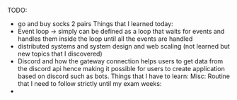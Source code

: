 TODO:
- go and buy socks 2 pairs
Things that I learned today:
- Event loop -> simply can be defined as a loop that waits for events and handles them inside the loop until all the events are handled
- distributed systems and system design and web scaling (not learned but new topics that I discovered)
- Discord and how the gateway connection helps users to get data from the discord api hence making it possible for users to create application based on discord such as bots.
Things that I have to learn:
Misc:
Routine that I need to follow strictly until my exam weeks:
- 
